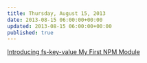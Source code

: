 ```yaml
---
title: Thursday, August 15, 2013
date: 2013-08-15 06:00:00+00:00
updated: 2013-08-15 06:00:00+00:00
published: true
---
```


[Introducing fs-key-value My First NPM Module](/introducing-fs-key-value-my-first-npm-module/)

